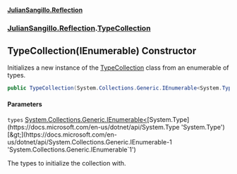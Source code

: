 #### [JulianSangillo.Reflection](JulianSangillo.Reflection/AssemblyInfo.md 'index')
### [JulianSangillo.Reflection](JulianSangillo.Reflection/README.md 'JulianSangillo.Reflection').[TypeCollection](JulianSangillo.Reflection/TypeCollection/README.md 'JulianSangillo.Reflection.TypeCollection')

## TypeCollection(IEnumerable<Type>) Constructor

Initializes a new instance of the [TypeCollection](JulianSangillo.Reflection/TypeCollection/README.md 'JulianSangillo.Reflection.TypeCollection') class from an enumerable of types.

```csharp
public TypeCollection(System.Collections.Generic.IEnumerable<System.Type> types);
```
#### Parameters

<a name='JulianSangillo.Reflection.TypeCollection.TypeCollection(System.Collections.Generic.IEnumerable_System.Type_).types'></a>

`types` [System.Collections.Generic.IEnumerable&lt;](https://docs.microsoft.com/en-us/dotnet/api/System.Collections.Generic.IEnumerable-1 'System.Collections.Generic.IEnumerable`1')[System.Type](https://docs.microsoft.com/en-us/dotnet/api/System.Type 'System.Type')[&gt;](https://docs.microsoft.com/en-us/dotnet/api/System.Collections.Generic.IEnumerable-1 'System.Collections.Generic.IEnumerable`1')

The types to initialize the collection with.